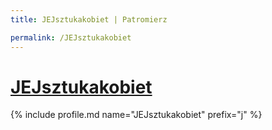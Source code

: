 ```yaml
---
title: JEJsztukakobiet | Patromierz

permalink: /JEJsztukakobiet
---
```


# [JEJsztukakobiet](https://patronite.pl/JEJsztukakobiet)

{% include profile.md name="JEJsztukakobiet" prefix="j" %}

